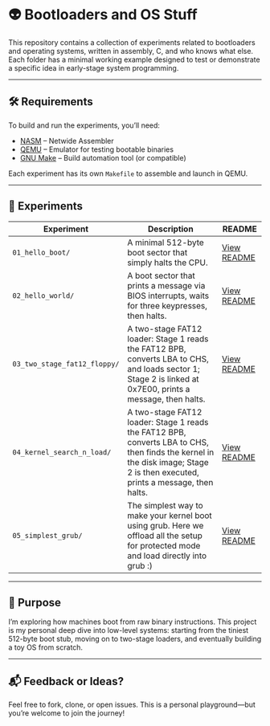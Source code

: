 # :alien: Bootloaders and OS Stuff

This repository contains a collection of experiments related to bootloaders and operating systems, written in assembly, C, and who knows what else. Each folder has a minimal working example designed to test or demonstrate a specific idea in early-stage system programming.

---

## 🛠 Requirements

To build and run the experiments, you’ll need:

- [NASM](https://www.nasm.us/) – Netwide Assembler  
- [QEMU](https://www.qemu.org/) – Emulator for testing bootable binaries  
- [GNU Make](https://www.gnu.org/software/make/) – Build automation tool (or compatible)  

Each experiment has its own `Makefile` to assemble and launch in QEMU.

---

## 📂 Experiments

| Experiment                   | Description                                                        | README                                                                                                                                       |
|------------------------------|--------------------------------------------------------------------|----------------------------------------------------------------------------------------------------------------------------------------------|
| `01_hello_boot/`             | A minimal 512-byte boot sector that simply halts the CPU.          | [View README](https://github.com/LautaroJayat/bootloaders-and-os-stuff/tree/main/01_hello_boot)                                               |
| `02_hello_world/`            | A boot sector that prints a message via BIOS interrupts, waits for three keypresses, then halts. | [View README](https://github.com/LautaroJayat/bootloaders-and-os-stuff/tree/main/02_hello_world)                                              |
| `03_two_stage_fat12_floppy/` | A two-stage FAT12 loader: Stage 1 reads the FAT12 BPB, converts LBA to CHS, and loads sector 1; Stage 2 is linked at 0x7E00, prints a message, then halts. | [View README](https://github.com/LautaroJayat/bootloaders-and-os-stuff/tree/main/03_two_stage_fat12_floppy)                                    |
| `04_kernel_search_n_load/` | A two-stage FAT12 loader: Stage 1 reads the FAT12 BPB, converts LBA to CHS, then finds the kernel in the disk image; Stage 2 is then executed, prints a message, then halts. | [View README](https://github.com/LautaroJayat/bootloaders-and-os-stuff/tree/main/04_kernel_search_n_load)                                    |
| `05_simplest_grub/` | The simplest way to make your kernel boot using grub. Here we offload all the setup for protected mode and load directly into grub :) | [View README](https://github.com/LautaroJayat/bootloaders-and-os-stuff/tree/main/05_simplest_grub)                                    |


---

## 📎 Purpose

I’m exploring how machines boot from raw binary instructions. This project is my personal deep dive into low-level systems: starting from the tiniest 512-byte boot stub, moving on to two-stage loaders, and eventually building a toy OS from scratch.

---

## 📬 Feedback or Ideas?

Feel free to fork, clone, or open issues. This is a personal playground—but you’re welcome to join the journey!
